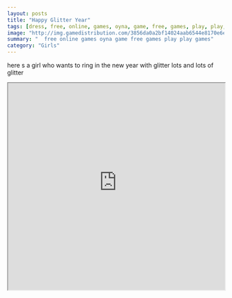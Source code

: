 ```yaml
---
layout: posts
title: "Happy Glitter Year"
tags: [dress, free, online, games, oyna, game, free, games, play, play, games]
image: "http://img.gamedistribution.com/3856da0a2bf14024aab6544e8170e6e7.jpg"
summary: "  free online games oyna game free games play play games"
category: "Girls"
---
```


here s a girl who wants to ring in the new year with glitter lots and lots of glitter

<iframe width="100%" height="480px;" src="http://flash.gamedistribution.com?game=3856da0a2bf14024aab6544e8170e6e7"></iframe>